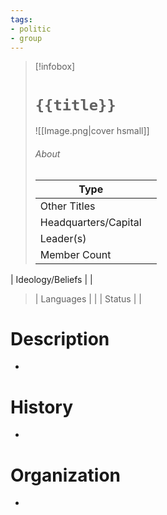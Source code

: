 ```yaml
---
tags:
- politic
- group
---
```

> [!infobox]
> # `{{title}}`
> ![[Image.png|cover hsmall]]
> ###### About
> | Type |  |
> | ---- | ---- |
> | Other Titles |  |
> | Headquarters/Capital | |
> | Leader(s) |  |
> | Member Count |   |
| Ideology/Beliefs |   |
> | Languages |  |
> | Status |  |

# Description
-
# History
-
# Organization
-